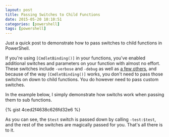 ```yaml
---
layout: post
title: Passing Switches to Child Functions
date: 2015-05-20 10:10:51
categories: [powershell]
tags: [powershell]
---
```


Just a quick post to demonstrate how to pass switches to child functions in PowerShell. 

If you're using `[CmdletBinding()]` in your functions, you've enabled additional switches and parameters on your function with almost no effort. These switches include `-verbose` and `-debug` as well as [a few others](http://windowsitpro.com/blog/what-does-powershells-cmdletbinding-do), and because of the way `[CmdletBinding()]` works, you don't need to pass those switchs on down to child functions. You do however need to pass custom switches.

In the example below, I simply demonstrate how switchs work when passing them to sub functions. 

{% gist 4ced2f4638c626fd32e6 %}

As you can see, the `$test` switch is passed down by calling `-test:$test`, and the rest of the switches are magically passed for you. That's all there is to it.